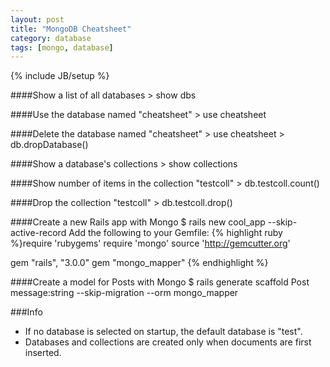 ```yaml
---
layout: post
title: "MongoDB Cheatsheet"
category: database
tags: [mongo, database]
---
```

{% include JB/setup %}

####Show a list of all databases
    > show dbs

####Use the database named "cheatsheet"
    > use cheatsheet

####Delete the database named "cheatsheet"
    > use cheatsheet
    > db.dropDatabase()

####Show a database's collections
    > show collections

####Show number of items in the collection "testcoll"
    > db.testcoll.count()

####Drop the collection "testcoll"
    > db.testcoll.drop()

####Create a new Rails app with Mongo
    $ rails new cool_app --skip-active-record
Add the following to your Gemfile:
{% highlight ruby %}require 'rubygems'
require 'mongo'
source 'http://gemcutter.org'

gem "rails", "3.0.0"
gem "mongo_mapper"
{% endhighlight %}

####Create a model for Posts with Mongo
    $ rails generate scaffold Post message:string --skip-migration --orm mongo_mapper

###Info
<ul>
<li>If no database is selected on startup, the default database is "test".</li>
<li>Databases and collections are created only when documents are first inserted.</li>
</ul>